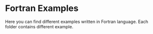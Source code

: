 
# Fortran Examples
Here you can find different examples written in Fortran language. Each folder contains different example.
